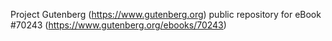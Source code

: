 Project Gutenberg (https://www.gutenberg.org) public repository for
eBook #70243 (https://www.gutenberg.org/ebooks/70243)
